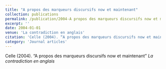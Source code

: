 ```yaml
---
title: "A propos des marqueurs discursifs now et maintenant"
collection: publications
permalink: /publication/2004-A propos des marqueurs discursifs now et maintenant
excerpt: ''
date: 2004-01-01
venue: 'La contradiction en anglais'
citation: 'Celle (2004). “A propos des marqueurs discursifs now et maintenant” <i>La contradiction en anglais</i>'
category: 'Journal articles'
---
```

Celle (2004). “A propos des marqueurs discursifs now et maintenant” <i>La contradiction en anglais</i>